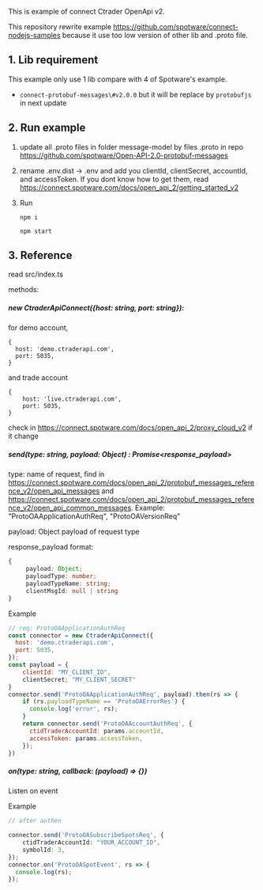 This is example of connect Ctrader OpenApi v2.

This repository rewrite example https://github.com/spotware/connect-nodejs-samples because it use too low version of other lib and .proto file.

## 1. Lib requirement

This example only use 1 lib compare with 4 of Spotware's example.

- `connect-protobuf-messages\#v2.0.0` but it will be replace by `protobufjs` in next update 

## 2. Run example

1. update all .proto files in folder message-model by files .proto in repo https://github.com/spotware/Open-API-2.0-protobuf-messages

2. rename .env.dist -> .env and add you clientId, clientSecret, accountId, and accessToken. If you dont know how to get them, read https://connect.spotware.com/docs/open_api_2/getting_started_v2

3. Run 

   ```
   npm i
   ```

   ```
   npm start
   ```

## 3. Reference

read src/index.ts

methods:

##### new CtraderApiConnect({host: string, port: string}):

for demo account, 

```
{
  host: 'demo.ctraderapi.com',
  port: 5035,
}
```

and trade account

```
{
    host: 'live.ctraderapi.com',
    port: 5035,
}
```

check in https://connect.spotware.com/docs/open_api_2/proxy_cloud_v2 if it change



##### send(type: string, payload: Object) : Promise<response_payload>

type: name of request, find in https://connect.spotware.com/docs/open_api_2/protobuf_messages_reference_v2/open_api_messages and https://connect.spotware.com/docs/open_api_2/protobuf_messages_reference_v2/open_api_common_messages. Example: "ProtoOAApplicationAuthReq", "ProtoOAVersionReq"

payload: Object payload of request type

response_payload format: 

```typescript
{
     payload: Object;
     payloadType: number;
     payloadTypeName: string;
     clientMsgId: null | string
}
```

Example

```javascript
// req: ProtoOAApplicationAuthReq
const connector = new CtraderApiConnect({
  host: 'demo.ctraderapi.com',
  port: 5035,
});
const payload = {
    clientId: "MY_CLIENT_ID",
    clientSecret; "MY_CLIENT_SECRET"
}
connector.send('ProtoOAApplicationAuthReq', payload).then(rs => {
    if (rs.payloadTypeName == 'ProtoOAErrorRes') {
      console.log('error', rs);
    }
    return connector.send('ProtoOAAccountAuthReq', {
      ctidTraderAccountId: params.accountId,
      accessToken: params.accessToken,
    });
})
```



##### on(type: string, callback: (payload) => {})

Listen on event

Example

```typescript
// after authen 

connector.send('ProtoOASubscribeSpotsReq', {
    ctidTraderAccountId: "YOUR_ACCOUNT_ID",      
    symbolId: 3,
});
connector.on('ProtoOASpotEvent', rs => {
  console.log(rs);
});
```

